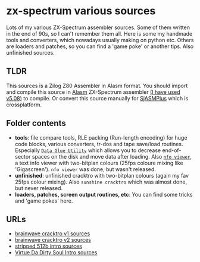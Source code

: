 # zx-spectrum various sources

Lots of my various ZX-Spectrum assembler sources. Some of them written in the end of 90s, so I can't remember them all. Here is some my handmade tools and converters, which nowadays usually making on python etc. Others are loaders and patches, so you can find a 'game poke' or another tips. Also unfinished sources.

## TLDR

This sources is a Zilog Z80 Assembler in Alasm format. You should import and compile this source in [Alasm](https://zxart.ee/rus/soft/tool/music/pro-tracker-alasm/qid:365628/) ZX-Spectrum assembler [(I have used v5.08)](https://speccy.info/ALASM) to compile. Or convert this source manually for [SjASMPlus](http://speccy.info/SjASMPlus) which is crossplatform.

## Folder contents

- **tools**: file compare tools, RLE packing (Run-length encoding) for huge code blocks, various converters, tr-dos and tape save/load routines. Especially [`Data Glue Utility`](https://zxart.ee/rus/soft/tool/io-handling/diskovye-utility/data-glue-utility/qid:366462/) which allows you to decrease end-of-sector spaces on the disk and move data after loading. Also [`nfo viewer`](https://zxart.ee/rus/soft/demoscene/nfo-viewer/), a text info viewer with two-bitplan colours (25fps coloure mixing like 'Gigascreen'). `nfo viewer` was done, but wasn't released.
- **unfinished**: unfinished cracktro with two-bitplan colours (again my fav 25fps colour mixing). Also `sunshine cracktro` which was almost done, but never released.
- **loaders, patches, screen output routines, etc**: You can find some tricks and 'game pokes' here.

## URLs

- [brainwave cracktro v1 sources](https://github.com/alexanderbazhenoff/brainwave-cracktro-v1)
- [brainwave cracktro v2 sources](https://github.com/alexanderbazhenoff/brainwave-cracktro-v2)
- [stripped 512b intro sources](https://github.com/alexanderbazhenoff/stripped-512-bytes-inro)
- [Virtue Da Dirty Soul Intro sources](https://github.com/alexanderbazhenoff/virtue-da-dirty-soul-intro)
